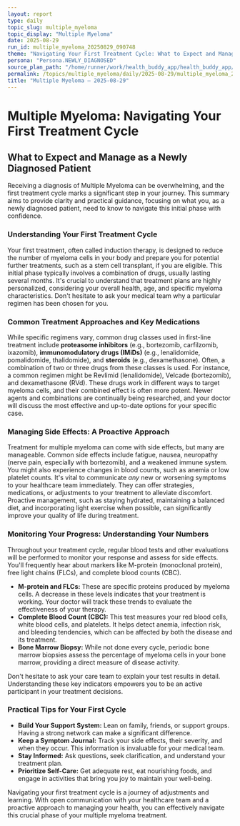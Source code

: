```yaml
---
layout: report
type: daily
topic_slug: multiple_myeloma
topic_display: "Multiple Myeloma"
date: 2025-08-29
run_id: multiple_myeloma_20250829_090748
theme: "Navigating Your First Treatment Cycle: What to Expect and Manage"
persona: "Persona.NEWLY_DIAGNOSED"
source_plan_path: "/home/runner/work/health_buddy_app/health_buddy_app/.results/multiple_myeloma/weekly_plan/2025-08-25/plan.json"
permalink: /topics/multiple_myeloma/daily/2025-08-29/multiple_myeloma_20250829_090748/
title: "Multiple Myeloma — 2025-08-29"
---
```


# Multiple Myeloma: Navigating Your First Treatment Cycle

## What to Expect and Manage as a Newly Diagnosed Patient

Receiving a diagnosis of Multiple Myeloma can be overwhelming, and the first treatment cycle marks a significant step in your journey. This summary aims to provide clarity and practical guidance, focusing on what you, as a newly diagnosed patient, need to know to navigate this initial phase with confidence.

### Understanding Your First Treatment Cycle

Your first treatment, often called induction therapy, is designed to reduce the number of myeloma cells in your body and prepare you for potential further treatments, such as a stem cell transplant, if you are eligible. This initial phase typically involves a combination of drugs, usually lasting several months. It's crucial to understand that treatment plans are highly personalized, considering your overall health, age, and specific myeloma characteristics. Don't hesitate to ask your medical team why a particular regimen has been chosen for you.

### Common Treatment Approaches and Key Medications

While specific regimens vary, common drug classes used in first-line treatment include **proteasome inhibitors** (e.g., bortezomib, carfilzomib, ixazomib), **immunomodulatory drugs (IMiDs)** (e.g., lenalidomide, pomalidomide, thalidomide), and **steroids** (e.g., dexamethasone). Often, a combination of two or three drugs from these classes is used. For instance, a common regimen might be Revlimid (lenalidomide), Velcade (bortezomib), and dexamethasone (RVd). These drugs work in different ways to target myeloma cells, and their combined effect is often more potent. Newer agents and combinations are continually being researched, and your doctor will discuss the most effective and up-to-date options for your specific case.

### Managing Side Effects: A Proactive Approach

Treatment for multiple myeloma can come with side effects, but many are manageable. Common side effects include fatigue, nausea, neuropathy (nerve pain, especially with bortezomib), and a weakened immune system. You might also experience changes in blood counts, such as anemia or low platelet counts. It's vital to communicate *any* new or worsening symptoms to your healthcare team immediately. They can offer strategies, medications, or adjustments to your treatment to alleviate discomfort. Proactive management, such as staying hydrated, maintaining a balanced diet, and incorporating light exercise when possible, can significantly improve your quality of life during treatment.

### Monitoring Your Progress: Understanding Your Numbers

Throughout your treatment cycle, regular blood tests and other evaluations will be performed to monitor your response and assess for side effects. You'll frequently hear about markers like M-protein (monoclonal protein), free light chains (FLCs), and complete blood counts (CBC).

*   **M-protein and FLCs:** These are specific proteins produced by myeloma cells. A decrease in these levels indicates that your treatment is working. Your doctor will track these trends to evaluate the effectiveness of your therapy.
*   **Complete Blood Count (CBC):** This test measures your red blood cells, white blood cells, and platelets. It helps detect anemia, infection risk, and bleeding tendencies, which can be affected by both the disease and its treatment.
*   **Bone Marrow Biopsy:** While not done every cycle, periodic bone marrow biopsies assess the percentage of myeloma cells in your bone marrow, providing a direct measure of disease activity.

Don't hesitate to ask your care team to explain your test results in detail. Understanding these key indicators empowers you to be an active participant in your treatment decisions.

### Practical Tips for Your First Cycle

*   **Build Your Support System:** Lean on family, friends, or support groups. Having a strong network can make a significant difference.
*   **Keep a Symptom Journal:** Track your side effects, their severity, and when they occur. This information is invaluable for your medical team.
*   **Stay Informed:** Ask questions, seek clarification, and understand your treatment plan.
*   **Prioritize Self-Care:** Get adequate rest, eat nourishing foods, and engage in activities that bring you joy to maintain your well-being.

Navigating your first treatment cycle is a journey of adjustments and learning. With open communication with your healthcare team and a proactive approach to managing your health, you can effectively navigate this crucial phase of your multiple myeloma treatment.

